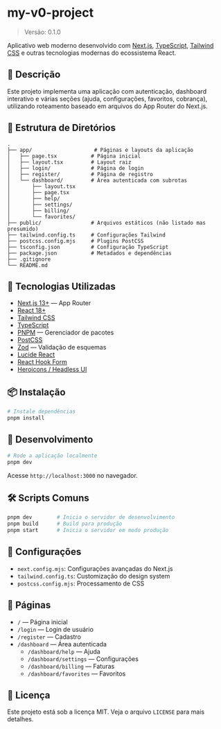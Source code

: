 # my-v0-project

> Versão: 0.1.0

Aplicativo web moderno desenvolvido com [Next.js](https://nextjs.org/), [TypeScript](https://www.typescriptlang.org/), [Tailwind CSS](https://tailwindcss.com/) e outras tecnologias modernas do ecossistema React.

## 🧾 Descrição

Este projeto implementa uma aplicação com autenticação, dashboard interativo e várias seções (ajuda, configurações, favoritos, cobrança), utilizando roteamento baseado em arquivos do App Router do Next.js.

## 📁 Estrutura de Diretórios

```
.
├── app/                    # Páginas e layouts da aplicação
│   ├── page.tsx           # Página inicial
│   ├── layout.tsx         # Layout raiz
│   ├── login/             # Página de login
│   ├── register/          # Página de registro
│   └── dashboard/         # Área autenticada com subrotas
│       ├── layout.tsx
│       ├── page.tsx
│       ├── help/
│       ├── settings/
│       ├── billing/
│       └── favorites/
├── public/                # Arquivos estáticos (não listado mas presumido)
├── tailwind.config.ts     # Configurações Tailwind
├── postcss.config.mjs     # Plugins PostCSS
├── tsconfig.json          # Configuração TypeScript
├── package.json           # Metadados e dependências
├── .gitignore
└── README.md
```

## 🚀 Tecnologias Utilizadas

- [Next.js 13+](https://nextjs.org/) — App Router
- [React 18+](https://react.dev/)
- [Tailwind CSS](https://tailwindcss.com/)
- [TypeScript](https://www.typescriptlang.org/)
- [PNPM](https://pnpm.io/) — Gerenciador de pacotes
- [PostCSS](https://postcss.org/)
- [Zod](https://zod.dev/) — Validação de esquemas
- [Lucide React](https://lucide.dev/)
- [React Hook Form](https://react-hook-form.com/)
- [Heroicons / Headless UI](https://headlessui.com/)

## 📦 Instalação

```bash
# Instale dependências
pnpm install
```

## 🧪 Desenvolvimento

```bash
# Rode a aplicação localmente
pnpm dev
```

Acesse `http://localhost:3000` no navegador.

## 🛠️ Scripts Comuns

```bash
pnpm dev        # Inicia o servidor de desenvolvimento
pnpm build      # Build para produção
pnpm start      # Inicia o servidor em modo produção
```

## 🧰 Configurações

- `next.config.mjs`: Configurações avançadas do Next.js
- `tailwind.config.ts`: Customização do design system
- `postcss.config.mjs`: Processamento de CSS

## 📂 Páginas

- `/` — Página inicial
- `/login` — Login de usuário
- `/register` — Cadastro
- `/dashboard` — Área autenticada
  - `/dashboard/help` — Ajuda
  - `/dashboard/settings` — Configurações
  - `/dashboard/billing` — Faturas
  - `/dashboard/favorites` — Favoritos

## 📄 Licença

Este projeto está sob a licença MIT. Veja o arquivo `LICENSE` para mais detalhes.
